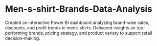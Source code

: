 # Men-s-shirt-Brands-Data-Analysis
Created an interactive Power BI dashboard analyzing brand-wise sales, discounts, and profit trends in men’s shirts. Delivered insights on top-performing brands, pricing strategy, and product variety to support retail decision-making.
